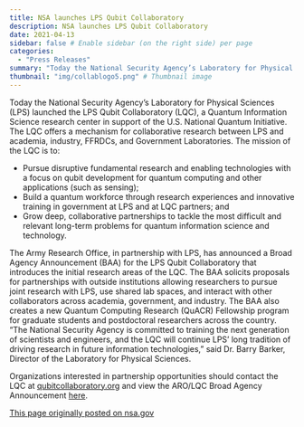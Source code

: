 ```yaml
---
title: NSA launches LPS Qubit Collaboratory
description: NSA launches LPS Qubit Collaboratory
date: 2021-04-13
sidebar: false # Enable sidebar (on the right side) per page
categories:
  - "Press Releases"
summary: "Today the National Security Agency’s Laboratory for Physical Sciences (LPS) launched the LPS Qubit Collaboratory (LQC), a Quantum Information Science research center in support of the U.S. National Quantum Initiative. The LQC offers a mechanism for collaborative research between LPS and academia, industry, FFRDCs, and Government Laboratories. The Army Research Office, in partnership with LPS, has announced a Broad Agency Announcement (BAA) for the LPS Qubit Collaboratory that introduces the initial research areas of the LQC."
thumbnail: "img/collablogo5.png" # Thumbnail image
---
```

Today the National Security Agency’s Laboratory for Physical Sciences (LPS) launched the LPS Qubit Collaboratory (LQC), a Quantum Information Science research center in support of the U.S. National Quantum Initiative. The LQC offers a mechanism for collaborative research between LPS and academia, industry, FFRDCs, and Government Laboratories. The mission of the LQC is to:

- Pursue disruptive fundamental research and enabling technologies with a focus on qubit development for quantum computing and other applications (such as sensing);
- Build a quantum workforce through research experiences and innovative training in government at LPS and at LQC partners; and
- Grow deep, collaborative partnerships to tackle the most difficult and relevant long-term problems for quantum information science and technology.

The Army Research Office, in partnership with LPS, has announced a Broad Agency Announcement (BAA) for the LPS Qubit Collaboratory that introduces the initial research areas of the LQC. The BAA solicits proposals for partnerships with outside institutions allowing researchers to pursue joint research with LPS, use shared lab spaces, and interact with other collaborators across academia, government, and industry. The BAA also creates a new Quantum Computing Research (QuACR) Fellowship program for graduate students and postdoctoral researchers across the country.  “The National Security Agency is committed to training the next generation of scientists and engineers, and the LQC will continue LPS’ long tradition of driving research in future information technologies,” said Dr. Barry Barker, Director of the Laboratory for Physical Sciences.

Organizations interested in partnership opportunities should contact the LQC at [qubitcollaboratory.org](https://www.qubitcollaboratory.org) and view the ARO/LQC Broad Agency Announcement [here](https://www.arl.army.mil/wp-content/uploads/2021/04/LQC-BAA-Final-V8.pdf).

[This page originally posted on nsa.gov](https://www.nsa.gov/news-features/press-room/Article/2570949/nsa-launches-lps-qubit-collaboratory/)
